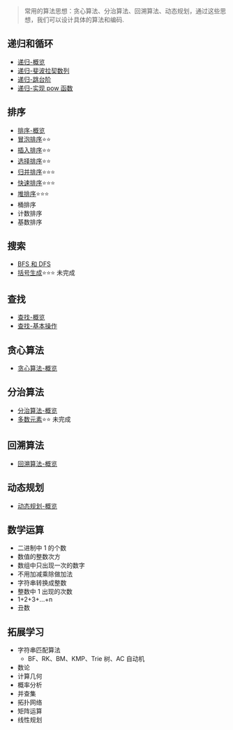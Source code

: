 > 常用的算法思想：贪心算法、分治算法、回溯算法、动态规划，通过这些思想，我们可以设计具体的算法和编码.

## 递归和循环

- [递归-概览](./recursion/intro.md)
- [递归-斐波拉契数列](./recursion/fibonacci.md)
- [递归-跳台阶](./recursion/jumpFloor.md)
- [递归-实现 pow 函数](./recursion/pow.md)

## 排序

- [排序-概览](./sort/intro.md)
- [冒泡排序](./sort/bubbleSort.md)⭐⭐
- [插入排序](./sort/insertionSort.md)⭐⭐
- [选择排序](./sort/selectionSort.md)⭐⭐
- [归并排序](./sort/mergeSort.md)⭐⭐⭐
- [快速排序](./sort/quickSort.md)⭐⭐⭐
- [堆排序](./sort/heapSort.md)⭐⭐⭐
- 桶排序
- 计数排序
- 基数排序

## 搜索

- [BFS 和 DFS](./search/bfsanddfs.md)
- [括号生成](./search/generateParenthesis.md)⭐⭐⭐ 未完成

## 查找

- [查找-概览](./find/intro.md)
- [查找-基本操作](./find/basicOperation.md)

## 贪心算法

- [贪心算法-概览](./greedy/intro.md)

## 分治算法

- [分治算法-概览](./divideAndConquer/intro.md)
- [多数元素](./divideAndConquer/majorityElement.md)⭐⭐ 未完成

## 回溯算法

- [回溯算法-概览](./backTranking/intro.md)

## 动态规划

- [动态规划-概览](./dynamicProgramming/intro.md)

## 数学运算

- 二进制中 1 的个数
- 数值的整数次方
- 数组中只出现一次的数字
- 不用加减乘除做加法
- 字符串转换成整数
- 整数中 1 出现的次数
- 1+2+3+...+n
- 丑数

## 拓展学习

- 字符串匹配算法
  - BF、RK、BM、KMP、Trie 树、AC 自动机
- 数论
- 计算几何
- 概率分析
- 并查集
- 拓扑网络
- 矩阵运算
- 线性规划
